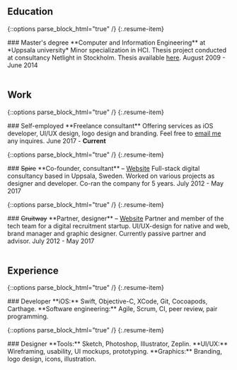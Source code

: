 ## Education
{::options parse_block_html="true" /}
{:.resume-item}
<div>
### Master's degree
**Computer and Information Engineering** at *Uppsala university*  
Minor specialization in HCI. Thesis project conducted at consultancy Netlight in Stockholm. Thesis available <a href="https://uu.diva-portal.org/smash/get/diva2:754134/FULLTEXT01.pdf">here</a>.  
<span class="caption">August 2009 - June 2014</span>
</div>

<br/>

## Work

{::options parse_block_html="true" /}
{:.resume-item}
<div>
### Self-employed
**Freelance consultant**  
Offering services as iOS developer, UI/UX design, logo design and branding. Feel free to <a href="mailto:{{ 'hello@carlekman.com' | encode_email }}" title="Email me">email me</a> any inquires.  
<span class="caption">June 2017 - <b>Current</b></span>
</div>

{::options parse_block_html="true" /}
{:.resume-item}
<div>
### <s>Spire</s>
**Co-founder, consultant** – <a href="http://www.spire.se">Website</a>  
Full-stack digital consultancy based in Uppsala, Sweden. Worked on various projects as designer and developer. Co-ran the company for 5 years.  
<span class="caption">July 2012 - May 2017</span>
</div>

{::options parse_block_html="true" /}
{:.resume-item}
<div>
### <s>Cruitway</s>
**Partner, designer** – <a href="http://www.cruitway.com">Website</a>  
Partner and member of the tech team for a digital recruitment startup. UI/UX-design for native and web, brand manager and graphic designer. Currently passive partner and advisor.   
<span class="caption">July 2012 - May 2017</span>
</div>

<br/>

## Experience

{::options parse_block_html="true" /}
{:.resume-item}
<div>
### Developer
**iOS:**
Swift, Objective-C, XCode, Git, Cocoapods, Carthage.  
**Software engineering:**
Agile, Scrum, CI, peer review, pair programming.
</div>

{::options parse_block_html="true" /}
{:.resume-item}
<div>
### Designer
**Tools:**
Sketch, Photoshop, Illustrator, Zeplin.  
**UI/UX:**
Wireframing, usability, UI mockups, prototyping.  
**Graphics:**
Branding, logo design, icons, illustration.
</div>
